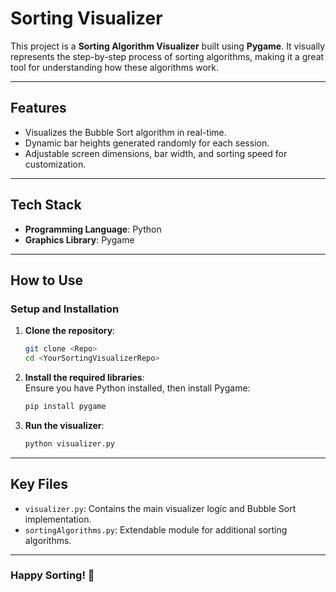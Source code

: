 
# **Sorting Visualizer**  

This project is a **Sorting Algorithm Visualizer** built using **Pygame**. It visually represents the step-by-step process of sorting algorithms, making it a great tool for understanding how these algorithms work.

---

## **Features**  
- Visualizes the Bubble Sort algorithm in real-time.  
- Dynamic bar heights generated randomly for each session.  
- Adjustable screen dimensions, bar width, and sorting speed for customization.  

---

## **Tech Stack**  
- **Programming Language**: Python  
- **Graphics Library**: Pygame  

---

## **How to Use**  

### **Setup and Installation**  
1. **Clone the repository**:  
   ```bash
   git clone <Repo>
   cd <YourSortingVisualizerRepo>
   ```  

2. **Install the required libraries**:  
   Ensure you have Python installed, then install Pygame:  
   ```bash
   pip install pygame
   ```  

3. **Run the visualizer**:  
   ```bash
   python visualizer.py
   ```  

---

## **Key Files**  
- `visualizer.py`: Contains the main visualizer logic and Bubble Sort implementation.  
- `sortingAlgorithms.py`: Extendable module for additional sorting algorithms.  

---

### **Happy Sorting!** 🚀  
